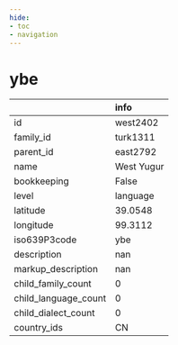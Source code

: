 ```yaml
---
hide:
- toc
- navigation
---
```

# ybe
|                      | info       |
|:---------------------|:-----------|
| id                   | west2402   |
| family_id            | turk1311   |
| parent_id            | east2792   |
| name                 | West Yugur |
| bookkeeping          | False      |
| level                | language   |
| latitude             | 39.0548    |
| longitude            | 99.3112    |
| iso639P3code         | ybe        |
| description          | nan        |
| markup_description   | nan        |
| child_family_count   | 0          |
| child_language_count | 0          |
| child_dialect_count  | 0          |
| country_ids          | CN         |